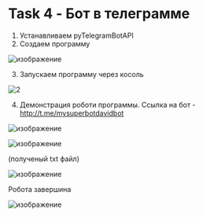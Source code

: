 # Task 4 - Бот в телеграмме
1) Устанавливаем pyTelegramBotAPI
2) Создаем программу

![изображение](https://user-images.githubusercontent.com/85671565/123330493-c2f20500-d546-11eb-8562-d02a1ee84548.png)

3) Запускаем программу через косоль

![2](https://user-images.githubusercontent.com/85671565/123330763-1bc19d80-d547-11eb-802a-38cff557dafd.PNG)

4) Демонстрация роботи программы.
   Ссылка на бот - http://t.me/mysuperbotdavidbot

![изображение](https://user-images.githubusercontent.com/85671565/123330312-87efd180-d546-11eb-826f-39531286206f.png)

![изображение](https://user-images.githubusercontent.com/85671565/123331067-73600900-d547-11eb-878b-1a5b1f6c2d8e.png)

(полученый txt файл)

![изображение](https://user-images.githubusercontent.com/85671565/123331102-7e1a9e00-d547-11eb-97b3-e63ba5358750.png)

Робота завершина

![изображение](https://user-images.githubusercontent.com/85671565/123331229-b02c0000-d547-11eb-9fb7-4e9d9574155d.png)
